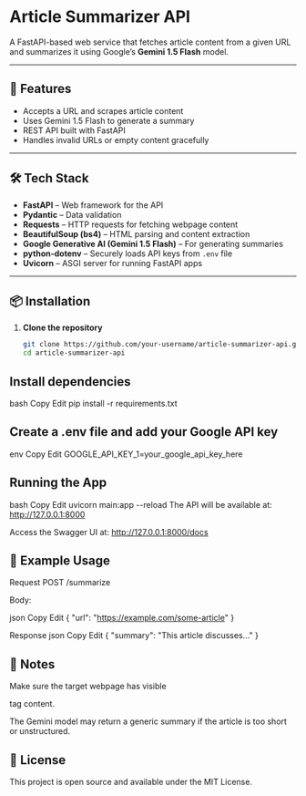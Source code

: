 # Article Summarizer API

A FastAPI-based web service that fetches article content from a given URL and summarizes it using Google’s **Gemini 1.5 Flash** model.

---

## 🚀 Features

- Accepts a URL and scrapes article content
- Uses Gemini 1.5 Flash to generate a summary
- REST API built with FastAPI
- Handles invalid URLs or empty content gracefully

---

## 🛠️ Tech Stack

- **FastAPI** – Web framework for the API
- **Pydantic** – Data validation
- **Requests** – HTTP requests for fetching webpage content
- **BeautifulSoup (bs4)** – HTML parsing and content extraction
- **Google Generative AI (Gemini 1.5 Flash)** – For generating summaries
- **python-dotenv** – Securely loads API keys from `.env` file
- **Uvicorn** – ASGI server for running FastAPI apps

---

## 📦 Installation

1. **Clone the repository**
   ```bash
   git clone https://github.com/your-username/article-summarizer-api.git
   cd article-summarizer-api
## Install dependencies

bash
Copy
Edit
pip install -r requirements.txt



## Create a .env file and add your Google API key

env
Copy
Edit
GOOGLE_API_KEY_1=your_google_api_key_here



## Running the App
bash
Copy
Edit
uvicorn main:app --reload
The API will be available at: http://127.0.0.1:8000

Access the Swagger UI at: http://127.0.0.1:8000/docs

## 🧪 Example Usage
Request
POST /summarize

Body:

json
Copy
Edit
{
  "url": "https://example.com/some-article"
}

Response
json
Copy
Edit
{
  "summary": "This article discusses..."
}


## 🧠 Notes
Make sure the target webpage has visible <p> tag content.

The Gemini model may return a generic summary if the article is too short or unstructured.

## 📄 License
This project is open source and available under the MIT License.


